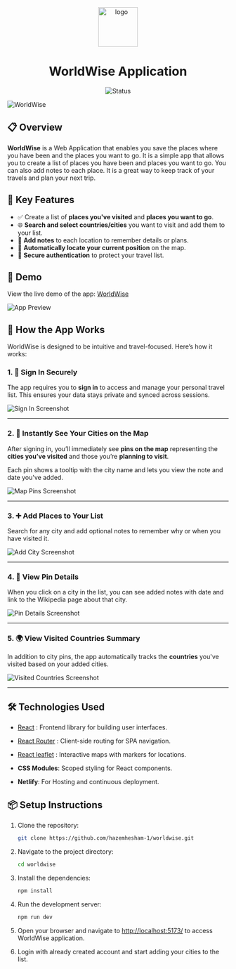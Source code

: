 <div align="center">
   <img src="./public/assets/logo.png" alt="logo" width="90" height="auto">
   <h1>WorldWise Application</h1>
</div>

<div align="center">

   ![Status](https://img.shields.io/badge/Status-Completed-success?style=flat)

</div>

![WorldWise](./public/assets/react-app-homepage.png)


## 📋 Overview

**WorldWise** is a Web Application that enables you save the places where you have been and the places you want to go. It is a simple app that allows you to create a list of places you have been and places you want to go. You can also add notes to each place. It is a great way to keep track of your travels and plan your next trip.


## 🔑 Key Features

- ✅ Create a list of **places you've visited** and **places you want to go**.
- 🌐 **Search and select countries/cities** you want to visit and add them to your list.
- 📝 **Add notes** to each location to remember details or plans.
- 📍 **Automatically locate your current position** on the map.
- 🔐 **Secure authentication** to protect your travel list.


## 🚀 Demo

View the live demo of the app: [WorldWise](https://worldwise-egypt.netlify.app)

![App Preview](./public/assets/react-app-main.png)


## 🧭 How the App Works

WorldWise is designed to be intuitive and travel-focused. Here’s how it works:

### 1. 🔐 Sign In Securely

The app requires you to **sign in** to access and manage your personal travel list. This ensures your data stays private and synced across sessions.

![Sign In Screenshot](./public/assets/react-app-auth.png)

---

### 2. 📍 Instantly See Your Cities on the Map

After signing in, you’ll immediately see **pins on the map** representing the **cities you’ve visited** and those you’re **planning to visit**.

Each pin shows a tooltip with the city name and lets you view the note and date you've added.

![Map Pins Screenshot](./public/assets/react-app-map.png)

---

### 3. ➕ Add Places to Your List

Search for any city and add optional notes to remember why or when you have visited it.

![Add City Screenshot](./public/assets/react-app-add-city.png)

---

### 4. 📝 View Pin Details

When you click on a city in the list, you can see added notes with date and link to the Wikipedia page about that city.

![Pin Details Screenshot](./public/assets/react-app-details.png)

---

### 5. 🌍 View Visited Countries Summary

In addition to city pins, the app automatically tracks the **countries** you've visited based on your added cities.

![Visited Countries Screenshot](./public/assets/react-app-countries.png)

---


## 🛠️ Technologies Used

- [React](https://reactjs.org/) : Frontend library for building user interfaces.

- [React Router](https://reactrouter.com/) : Client-side routing for SPA navigation.

- [React leaflet](https://react-leaflet.js.org/) : Interactive maps with markers for locations.

- **CSS Modules**: Scoped styling for React components.

- **Netlify**: For Hosting and continuous deployment.


## 📦 Setup Instructions

1. Clone the repository:
   ```bash
   git clone https://github.com/hazemhesham-1/worldwise.git
   ```
2. Navigate to the project directory:
   ```bash
   cd worldwise
   ```
3. Install the dependencies:
   ```bash
   npm install
   ```
4. Run the development server:
   ```bash
   npm run dev
   ```
5. Open your browser and navigate to [http://localhost:5173/](http://localhost:5173/) to access WorldWise application.

6. Login with already created account and start adding your cities to the list.